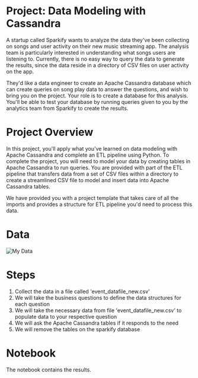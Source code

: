 # Project: Data Modeling with Cassandra

A startup called Sparkify wants to analyze the data they've been collecting on songs and user activity on their new music streaming app. The analysis team is particularly interested in understanding what songs users are listening to. Currently, there is no easy way to query the data to generate the results, since the data reside in a directory of CSV files on user activity on the app.

They'd like a data engineer to create an Apache Cassandra database which can create queries on song play data to answer the questions, and wish to bring you on the project. Your role is to create a database for this analysis. You'll be able to test your database by running queries given to you by the analytics team from Sparkify to create the results.

# Project Overview

In this project, you'll apply what you've learned on data modeling with Apache Cassandra and complete an ETL pipeline using Python. To complete the project, you will need to model your data by creating tables in Apache Cassandra to run queries. You are provided with part of the ETL pipeline that transfers data from a set of CSV files within a directory to create a streamlined CSV file to model and insert data into Apache Cassandra tables.

We have provided you with a project template that takes care of all the imports and provides a structure for ETL pipeline you'd need to process this data.


# Data

![My Data](images/image_event_datafile_new.jpg)


# Steps

1. Collect the data in a file called 'event_datafile_new.csv'
2. We will take the business questions to define the data structures for each question
3. We will take the necessary data from file 'event_datafile_new.csv' to populate data to your respective question
4. We will ask the Apache Cassandra tables if it responds to the need
5. We will remove the tables on the sparkify database


# Notebook

The notebook contains the results.
